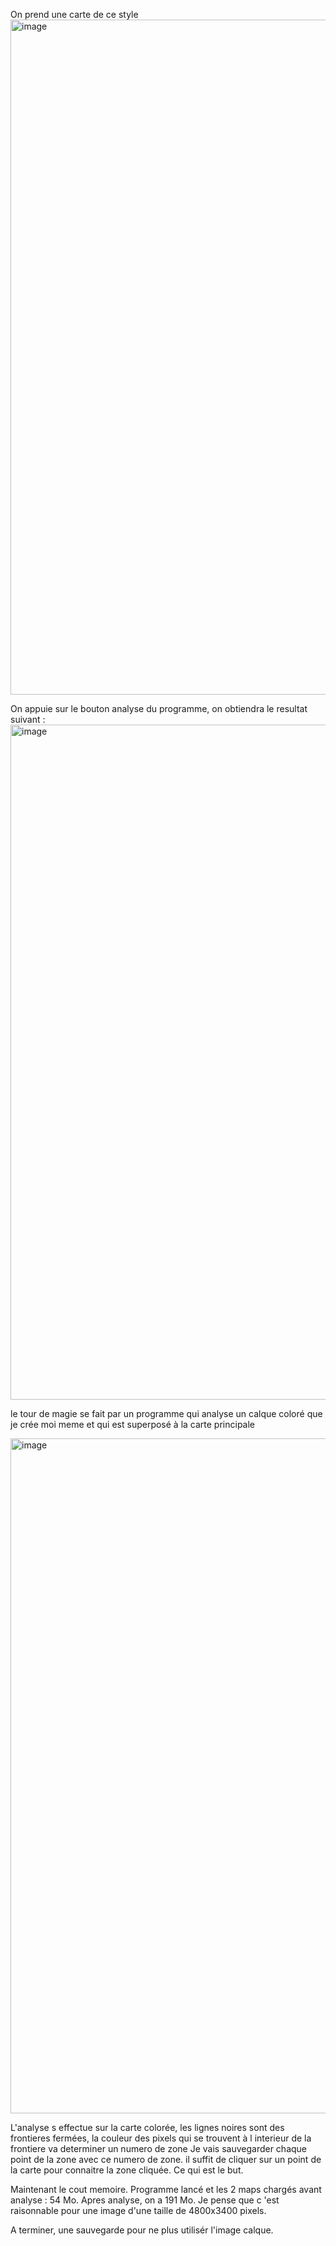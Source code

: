 On prend une carte de ce style
<img width="1920" height="1080" alt="image" src="https://github.com/user-attachments/assets/abed858e-c45e-47e2-b97d-fe932b1c3fc2" />

On appuie sur le bouton analyse du programme, on obtiendra le resultat suivant :
<img width="1920" height="1080" alt="image" src="https://github.com/user-attachments/assets/64b4865c-d215-4ca2-83b1-36fb75b375da" />

le tour de magie se fait par un programme qui analyse un calque coloré que je crée moi meme et qui est superposé à la carte principale

<img width="1920" height="1080" alt="image" src="https://github.com/user-attachments/assets/34dc5adf-0ef0-4cb4-b6a5-7c4959152bf3" />

L'analyse s effectue sur la carte colorée, les lignes noires sont des frontieres fermées, la couleur des pixels qui se trouvent à l interieur de la frontiere va  determiner un numero de zone
Je vais sauvegarder chaque point de la zone avec ce numero de zone. il suffit de cliquer sur un point de la carte pour connaitre la zone cliquée. Ce qui est le but.

Maintenant le cout memoire. Programme lancé et les 2 maps chargés avant analyse : 54 Mo. Apres analyse, on a 191 Mo.  Je pense que c 'est raisonnable pour une image d'une
taille de 4800x3400 pixels.

A terminer, une sauvegarde pour ne plus utilisér l'image calque.


